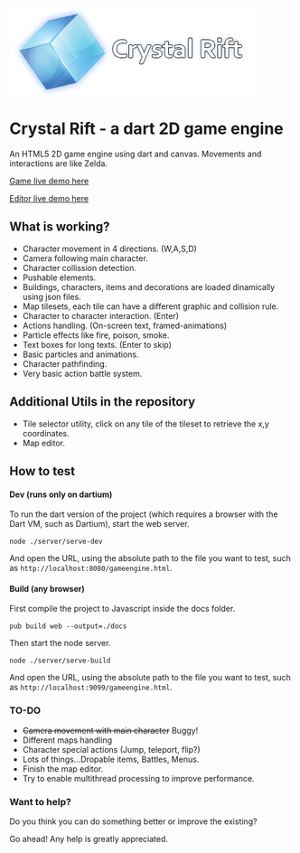 ![Crystal Rift](https://github.com/foxxor/crystalrift-dart/blob/master/web/assets/web/CrystalRiftLogoTransparent.png?raw=true)

# Crystal Rift - a dart 2D game engine

An HTML5 2D game engine using dart and canvas. Movements and interactions are like Zelda.

[Game live demo here](http://foxxor.github.io/crystalrift-dart/web/gameengine.html)

[Editor live demo here](http://foxxor.github.io/crystalrift-dart/web/editor.html)

## What is working?

* Character movement in 4 directions. (W,A,S,D)
* Camera following main character.
* Character collission detection.
* Pushable elements.
* Buildings, characters, items and decorations are loaded dinamically using json files.
* Map tilesets, each tile can have a different graphic and collision rule.
* Character to character interaction. (Enter)
* Actions handling. (On-screen text, framed-animations)
* Particle effects like fire, poison, smoke.
* Text boxes for long texts. (Enter to skip)
* Basic particles and animations.
* Character pathfinding.
* Very basic action battle system.

## Additional Utils in the repository

* Tile selector utility, click on any tile of the tileset to retrieve the x,y coordinates.
* Map editor.

## How to test

#### Dev (runs only on dartium)

To run the dart version of the project (which requires a browser with the Dart VM, such as Dartium), start the web server.

```
node ./server/serve-dev
```

And open the URL, using the absolute path to the file you want to test, such as `http://localhost:8080/gameengine.html`.

#### Build (any browser)

First compile the project to Javascript inside the docs folder.

```
pub build web --output=./docs
```

Then start the node server.

```
node ./server/serve-build
```

And open the URL, using the absolute path to the file you want to test, such as `http://localhost:9099/gameengine.html`.


### TO-DO

* ~~Camera movement with main character~~ Buggy!
* Different maps handling
* Character special actions (Jump, teleport, flip?)
* Lots of things...Dropable items, Battles, Menus.
* Finish the map editor.
* Try to enable multithread processing to improve performance.

### Want to help?

Do you think you can do something better or improve the existing?

Go ahead! Any help is greatly appreciated.
